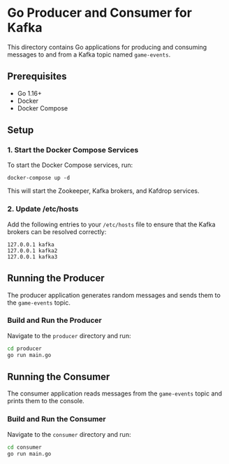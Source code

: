 # Go Producer and Consumer for Kafka

This directory contains Go applications for producing and consuming messages to and from a Kafka topic named `game-events`.

## Prerequisites

- Go 1.16+
- Docker
- Docker Compose

## Setup

### 1. Start the Docker Compose Services

To start the Docker Compose services, run:

`docker-compose up -d`

This will start the Zookeeper, Kafka brokers, and Kafdrop services.

### 2. Update /etc/hosts

Add the following entries to your `/etc/hosts` file to ensure that the Kafka brokers can be resolved correctly:
```
127.0.0.1 kafka
127.0.0.1 kafka2 
127.0.0.1 kafka3
```


## Running the Producer

The producer application generates random messages and sends them to the `game-events` topic.

### Build and Run the Producer

Navigate to the `producer` directory and run:

```sh
cd producer
go run main.go
```

## Running the Consumer

The consumer application reads messages from the `game-events` topic and prints them to the console.

### Build and Run the Consumer

Navigate to the `consumer` directory and run:

```sh
cd consumer
go run main.go
```